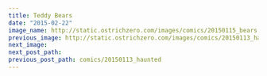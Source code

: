 ```yaml
---
title: Teddy Bears
date: "2015-02-22"
image_name: http://static.ostrichzero.com/images/comics/20150115_bears.png
previous_image: http://static.ostrichzero.com/images/comics/20150113_haunted.png
next_image:
next_post_path:
previous_post_path: comics/20150113_haunted
---
```


